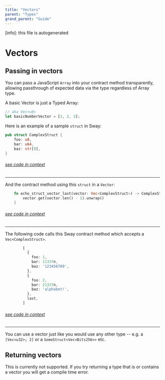 ```yaml
---
title: "Vectors"
parent: "Types"
grand_parent: "Guide"
---
```


[info]: this file is autogenerated
# Vectors

## Passing in vectors

You can pass a JavaScript `Array` into your contract method transparently, allowing passthrough of expected data via the type regardless of Array type.

A basic Vector is just a Typed Array:

```typescript
// aka Vec<u8>
let basicNumberVector = [1, 2, 3];
```

Here is an example of a sample `struct` in Sway:

```rust
pub struct ComplexStruct {
    foo: u8,
    bar: u64,
    baz: str[9],
}
```
###### [see code in context](https://github.com/FuelLabs/fuels-ts/blob/master/packages/fuel-gauge/test-projects/coverage-contract/src/main.sw#L30-L36)

---


And the contract method using this `struct` in a `Vector`:

```rust
    fn echo_struct_vector_last(vector: Vec<ComplexStruct>) -> ComplexStruct {
        vector.get(vector.len() - 1).unwrap()
    }
```
###### [see code in context](https://github.com/FuelLabs/fuels-ts/blob/master/packages/fuel-gauge/test-projects/coverage-contract/src/main.sw#L318-L322)

---


The following code calls this Sway contract method which accepts a `Vec<ComplexStruct>`.

```typescript
        [
          {
            foo: 1,
            bar: 11337n,
            baz: '123456789',
          },
          {
            foo: 2,
            bar: 21337n,
            baz: 'alphabet!',
          },
          last,
        ]
```
###### [see code in context](https://github.com/FuelLabs/fuels-ts/blob/master/packages/fuel-gauge/src/coverage-contract.test.ts#L346-L360)

---


You can use a vector just like you would use any other type -- e.g. a `[Vec<u32>; 2]` or a `SomeStruct<Vec<Bits256>>` etc.

## Returning vectors

This is currently not supported. If you try returning a type that is or contains a vector you will get a compile time error.
